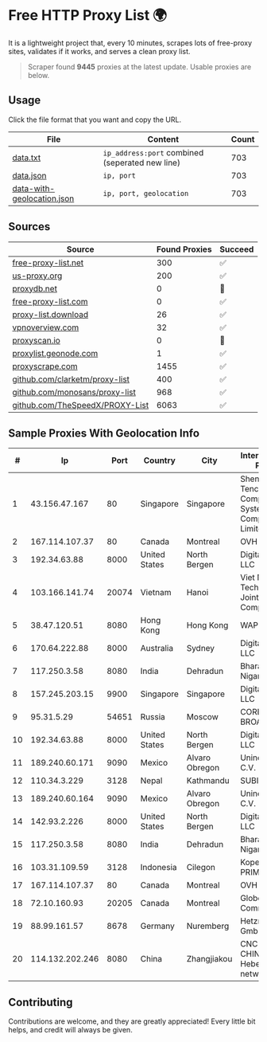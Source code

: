 
# Free HTTP Proxy List 🌍

It is a lightweight project that, every 10 minutes, scrapes lots of free-proxy sites, validates if it works, and serves a clean proxy list.


> Scraper found **9445** proxies at the latest update. Usable proxies are below.

## Usage

Click the file format that you want and copy the URL.


|File|Content|Count|
|----|-------|-----|
|[data.txt](https://raw.githubusercontent.com/themiralay/Proxy-List-World/master/data.txt)|`ip_address:port` combined (seperated new line)|703|
|[data.json](https://raw.githubusercontent.com/themiralay/Proxy-List-World/master/data.json)|`ip, port`|703|
|[data-with-geolocation.json](https://raw.githubusercontent.com/themiralay/Proxy-List-World/master/data-with-geolocation.json)|`ip, port, geolocation`|703|

## Sources

|Source|Found Proxies|Succeed|
|------|-------------|-------|
|[free-proxy-list.net](https://free-proxy-list.net)|300|✅|
|[us-proxy.org](https://www.us-proxy.org)|200|✅|
|[proxydb.net](http://proxydb.net)|0|🚫|
|[free-proxy-list.com](https://free-proxy-list.com/?page=&port=&type%5B%5D=http&type%5B%5D=https&up_time=0&search=Search)|0|✅|
|[proxy-list.download](https://www.proxy-list.download/HTTP)|26|✅|
|[vpnoverview.com](https://vpnoverview.com/privacy/anonymous-browsing/free-proxy-servers)|32|✅|
|[proxyscan.io](https://www.proxyscan.io)|0|🚫|
|[proxylist.geonode.com](https://proxylist.geonode.com/api/proxy-list?limit=300&page=1&sort_by=lastChecked&sort_type=desc&protocols=http,https)|1|✅|
|[proxyscrape.com](https://api.proxyscrape.com/v2/?request=displayproxies&protocol=http&timeout=10000&country=all&ssl=all&anonymity=all)|1455|✅|
|[github.com/clarketm/proxy-list](https://raw.githubusercontent.com/clarketm/proxy-list/master/proxy-list-raw.txt)|400|✅|
|[github.com/monosans/proxy-list](https://raw.githubusercontent.com/monosans/proxy-list/main/proxies/http.txt)|968|✅|
|[github.com/TheSpeedX/PROXY-List](https://raw.githubusercontent.com/TheSpeedX/PROXY-List/master/http.txt)|6063|✅|


## Sample Proxies With Geolocation Info

|#|Ip|Port|Country|City|Internet Service Provider|
|-|--|----|-------|----|-------------------------|
|1|43.156.47.167|80|Singapore|Singapore|Shenzhen Tencent Computer Systems Company Limited|
|2|167.114.107.37|80|Canada|Montreal|OVH SAS|
|3|192.34.63.88|8000|United States|North Bergen|DigitalOcean, LLC|
|4|103.166.141.74|20074|Vietnam|Hanoi|Viet NAM Cloud Technology Joint Stock Company|
|5|38.47.120.51|8080|Hong Kong|Hong Kong|WAP.AC LTD|
|6|170.64.222.88|8000|Australia|Sydney|DigitalOcean, LLC|
|7|117.250.3.58|8080|India|Dehradun|Bharat Sanchar Nigam Ltd|
|8|157.245.203.15|9900|Singapore|Singapore|DigitalOcean, LLC|
|9|95.31.5.29|54651|Russia|Moscow|CORBINA-BROADBAND|
|10|192.34.63.88|8000|United States|North Bergen|DigitalOcean, LLC|
|11|189.240.60.171|9090|Mexico|Alvaro Obregon|Uninet S.A. de C.V.|
|12|110.34.3.229|3128|Nepal|Kathmandu|SUBISU C7|
|13|189.240.60.164|9090|Mexico|Alvaro Obregon|Uninet S.A. de C.V.|
|14|142.93.2.226|8000|United States|North Bergen|DigitalOcean, LLC|
|15|117.250.3.58|8080|India|Dehradun|Bharat Sanchar Nigam Ltd|
|16|103.31.109.59|3128|Indonesia|Cilegon|Koperasi PRIMKOKAS|
|17|167.114.107.37|80|Canada|Montreal|OVH SAS|
|18|72.10.160.93|20205|Canada|Montreal|GloboTech Communications|
|19|88.99.161.57|8678|Germany|Nuremberg|Hetzner Online GmbH|
|20|114.132.202.246|8080|China|Zhangjiakou|CNC Group CHINA169 Hebei Province network|



## Contributing

Contributions are welcome, and they are greatly appreciated! Every
little bit helps, and credit will always be given.

